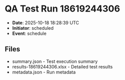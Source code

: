 # QA Test Run 18619244306

- **Date**: 2025-10-18 18:28:39 UTC
- **Initiator**: scheduled
- **Event**: schedule

## Files
- summary.json - Test execution summary
- results-18619244306.xlsx - Detailed test results
- metadata.json - Run metadata
